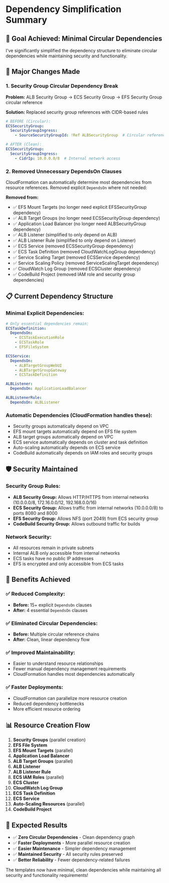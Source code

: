# Dependency Simplification Summary

## 🎯 **Goal Achieved: Minimal Circular Dependencies**

I've significantly simplified the dependency structure to eliminate circular dependencies while maintaining security and functionality.

## 🔧 **Major Changes Made**

### **1. Security Group Circular Dependency Break**
**Problem:** ALB Security Group → ECS Security Group → EFS Security Group circular reference

**Solution:** Replaced security group references with CIDR-based rules
```yaml
# BEFORE (Circular):
ECSSecurityGroup:
  SecurityGroupIngress:
    - SourceSecurityGroupId: !Ref ALBSecurityGroup  # Circular reference

# AFTER (Clean):
ECSSecurityGroup:
  SecurityGroupIngress:
    - CidrIp: 10.0.0.0/8  # Internal network access
```

### **2. Removed Unnecessary DependsOn Clauses**
CloudFormation can automatically determine most dependencies from resource references. Removed explicit `DependsOn` where not needed:

**Removed from:**
- ✅ EFS Mount Targets (no longer need explicit EFSSecurityGroup dependency)
- ✅ ALB Target Groups (no longer need ECSSecurityGroup dependency)
- ✅ Application Load Balancer (no longer need ALBSecurityGroup dependency)
- ✅ ALB Listener (simplified to only depend on ALB)
- ✅ ALB Listener Rule (simplified to only depend on Listener)
- ✅ ECS Service (removed ECSSecurityGroup dependency)
- ✅ ECS Task Definition (removed CloudWatchLogGroup dependency)
- ✅ Service Scaling Target (removed ECSService dependency)
- ✅ Service Scaling Policy (removed ServiceScalingTarget dependency)
- ✅ CloudWatch Log Group (removed ECSCluster dependency)
- ✅ CodeBuild Project (removed IAM role and security group dependencies)

## 📋 **Current Dependency Structure**

### **Minimal Explicit Dependencies:**
```yaml
# Only essential dependencies remain:
ECSTaskDefinition:
  DependsOn: 
    - ECSTaskExecutionRole
    - ECSTaskRole
    - EFSFileSystem

ECSService:
  DependsOn: 
    - ALBTargetGroupWebUI
    - ALBTargetGroupGateway
    - ECSTaskDefinition

ALBListener:
  DependsOn: ApplicationLoadBalancer

ALBListenerRule:
  DependsOn: ALBListener
```

### **Automatic Dependencies (CloudFormation handles these):**
- Security groups automatically depend on VPC
- EFS mount targets automatically depend on EFS file system
- ALB target groups automatically depend on VPC
- ECS service automatically depends on cluster and task definition
- Auto-scaling automatically depends on ECS service
- CodeBuild automatically depends on IAM roles and security groups

## 🛡️ **Security Maintained**

### **Security Group Rules:**
- **ALB Security Group:** Allows HTTP/HTTPS from internal networks (10.0.0.0/8, 172.16.0.0/12, 192.168.0.0/16)
- **ECS Security Group:** Allows traffic from internal networks (10.0.0.0/8) to ports 8080 and 8000
- **EFS Security Group:** Allows NFS (port 2049) from ECS security group
- **CodeBuild Security Group:** Allows outbound traffic for builds

### **Network Security:**
- All resources remain in private subnets
- Internal ALB only accessible from internal networks
- ECS tasks have no public IP addresses
- EFS is encrypted and only accessible from ECS tasks

## 🎯 **Benefits Achieved**

### **✅ Reduced Complexity:**
- **Before:** 15+ explicit `DependsOn` clauses
- **After:** 4 essential `DependsOn` clauses

### **✅ Eliminated Circular Dependencies:**
- **Before:** Multiple circular reference chains
- **After:** Clean, linear dependency flow

### **✅ Improved Maintainability:**
- Easier to understand resource relationships
- Fewer manual dependency management requirements
- CloudFormation handles most dependencies automatically

### **✅ Faster Deployments:**
- CloudFormation can parallelize more resource creation
- Reduced dependency bottlenecks
- More efficient resource ordering

## 📊 **Resource Creation Flow**

1. **Security Groups** (parallel creation)
2. **EFS File System**
3. **EFS Mount Targets** (parallel)
4. **Application Load Balancer**
5. **ALB Target Groups** (parallel)
6. **ALB Listener**
7. **ALB Listener Rule**
8. **ECS IAM Roles** (parallel)
9. **ECS Cluster**
10. **CloudWatch Log Group**
11. **ECS Task Definition**
12. **ECS Service**
13. **Auto-Scaling Resources** (parallel)
14. **CodeBuild Project**

## 🚀 **Expected Results**

- ✅ **Zero Circular Dependencies** - Clean dependency graph
- ✅ **Faster Deployments** - More parallel resource creation
- ✅ **Easier Maintenance** - Simpler dependency management
- ✅ **Maintained Security** - All security rules preserved
- ✅ **Better Reliability** - Fewer dependency-related failures

The templates now have minimal, clean dependencies while maintaining all security and functionality requirements! 